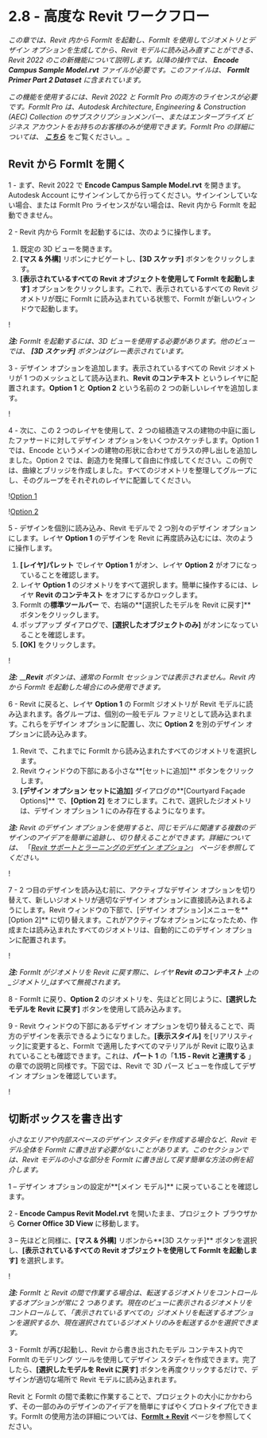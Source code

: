 # 2.8 - 高度な Revit ワークフロー

_この章では、Revit 内から FormIt を起動し、FormIt を使用してジオメトリとデザイン オプションを生成してから、Revit モデルに読み込み直すことができる、Revit 2022 のこの新機能について説明します。以降の操作では、_ _**Encode Campus Sample Model.rvt**_ _ファイルが必要です。このファイルは、_ _**FormIt Primer Part 2 Dataset** に含まれています。_

_この機能を使用するには、Revit 2022 と FormIt Pro の両方のライセンスが必要です。FormIt Pro は、Autodesk Architecture, Engineering & Construction (AEC) Collection のサブスクリプションメンバー、またはエンタープライズ ビジネス アカウントをお持ちのお客様のみが使用できます。FormIt Pro の詳細については、_ [_**こちら**_](https://formit.autodesk.com/#pro-callout) をご覧ください_。_

## Revit から FormIt を開く

1 - まず、Revit 2022 で **Encode Campus Sample Model.rvt** を開きます。Autodesk Account にサインインしてから行ってください。サインインしていない場合、または FormIt Pro ライセンスがない場合は、Revit 内から FormIt を起動できません。

2 - Revit 内から FormIt を起動するには、次のように操作します。

1. 既定の 3D ビューを開きます。
2. **[マス & 外構]** リボンにナビゲートし、**[3D スケッチ]** ボタンをクリックします。
3. **[表示されているすべての Revit オブジェクトを使用して FormIt を起動します]** オプションをクリックします。これで、表示されているすべての Revit ジオメトリが既に FormIt に読み込まれている状態で、FormIt が新しいウィンドウで起動します。

\![](<../../.gitbook/assets/0 (22).png>)

_**注:**_ _FormIt を起動するには、3D ビューを使用する必要があります。他のビューでは、_ _**[3D スケッチ]**_ _ボタンはグレー表示されています。_

3 - デザイン オプションを追加します。表示されているすべての Revit ジオメトリが 1 つのメッシュとして読み込まれ、**Revit のコンテキスト** というレイヤに配置されます。**Option 1** と **Option 2** という名前の 2 つの新しいレイヤを追加します。

\![](<../../.gitbook/assets/1 (23) (1).png>)

4 - 次に、この 2 つのレイヤを使用して、2 つの組積造マスの建物の中庭に面したファサードに対してデザイン オプションをいくつかスケッチします。Option 1 では、Encode というメインの建物の形状に合わせてガラスの押し出しを追加しました。Option 2 では、創造力を発揮して自由に作成してください。この例では、曲線とブリッジを作成しました。すべてのジオメトリを整理してグループにし、そのグループをそれぞれのレイヤに配置してください。

\![Option 1](<../../.gitbook/assets/2 (23) (1).png>)

\![Option 2](<../../.gitbook/assets/3 (20) (1).png>)

5 - デザインを個別に読み込み、Revit モデルで 2 つ別々のデザイン オプションにします。レイヤ **Option 1** のデザインを Revit に再度読み込むには、次のように操作します。

1. **[レイヤ]パレット** でレイヤ **Option 1** がオン、レイヤ **Option 2** がオフになっていることを確認します。
2. レイヤ **Option 1** のジオメトリをすべて選択します。簡単に操作するには、レイヤ **Revit のコンテキスト** をオフにするかロックします。
3. FormIt の**標準ツールバー** で、右端の**[選択したモデルを Revit に戻す]** ボタンをクリックします。
4. ポップアップ ダイアログで、**[選択したオブジェクトのみ]** がオンになっていることを確認します。
5. **[OK]** をクリックします。

\![](<../../.gitbook/assets/4 (19) (1).png>)

_**注:**_ ___**Revit**_ _ボタンは、通常の FormIt セッションでは表示されません。Revit 内から FormIt を起動した場合にのみ使用できます。_

6 - Revit に戻ると、レイヤ **Option 1** の FormIt ジオメトリが Revit モデルに読み込まれます。各グループは、個別の一般モデル ファミリとして読み込まれます。これらをデザイン オプションに配置し、次に **Option 2** を別のデザイン オプションに読み込みます。

1. Revit で、これまでに FormIt から読み込まれたすべてのジオメトリを選択します。
2. Revit ウィンドウの下部にある小さな**[セットに追加]** ボタンをクリックします。
3. **[デザイン オプション セットに追加]** ダイアログの**[Courtyard Façade Options]** で、**[Option 2]** をオフにします。これで、選択したジオメトリは、デザイン オプション 1 にのみ存在するようになります。

_**注:**_ _Revit のデザイン オプションを使用すると、同じモデルに関連する複数のデザインのアイデアを簡単に追跡し、切り替えることができます。詳細については、_ 「[_Revit サポートとラーニングのデザイン オプション_](https://knowledge.autodesk.com/support/revit-products/learn-explore/caas/CloudHelp/cloudhelp/2021/ENU/Revit-Model/files/GUID-D48B1E7E-BC34-414E-85BD-790F199BB2C0-htm.html)」 _ページを参照してください。_

\![](<../../.gitbook/assets/5 (18).png>)

7 - 2 つ目のデザインを読み込む前に、アクティブなデザイン オプションを切り替えて、新しいジオメトリが適切なデザイン オプションに直接読み込まれるようにします。Revit ウィンドウの下部で、[デザイン オプション]メニューを**[Option 2]** に切り替えます。これがアクティブなオプションになったため、作成または読み込まれたすべてのジオメトリは、自動的にこのデザイン オプションに配置されます。

\![](<../../.gitbook/assets/6 (15).png>)

_**注:**_ _FormIt がジオメトリを Revit に戻す際に、レイヤ _**Revit のコンテキスト**_ 上の_ジオメトリ_はすべて無視されます。_

8 - FormIt に戻り、**Option 2** のジオメトリを、先ほどと同じように、**[選択したモデルを Revit に戻す]** ボタンを使用して読み込みます。

9 - Revit ウィンドウの下部にあるデザイン オプションを切り替えることで、両方のデザインを表示できるようになりました。**[表示スタイル]** を[リアリスティック]に変更すると、FormIt で適用したすべてのマテリアルが Revit に取り込まれていることも確認できます。これは、**パート 1** の「**1.15 - Revit と連携する** 」の章での説明と同様です。下図では、Revit で 3D パース ビューを作成してデザイン オプションを確認しています。

\![](<../../.gitbook/assets/7 (10).png>)

## 切断ボックスを書き出す

_小さなエリアや内部スペースのデザイン スタディを作成する場合など、Revit モデル全体を FormIt に書き出す必要がないことがあります。このセクションでは、Revit モデルの小さな部分を FormIt に書き出して戻す簡単な方法の例を紹介します。_

1 – デザイン オプションの設定が**[メイン モデル]** に戻っていることを確認します。

2 - **Encode Campus Revit Model.rvt** を開いたまま、プロジェクト ブラウザから **Corner Office 3D View** に移動します。

3 – 先ほどと同様に、**[マス & 外構]** リボンから**[3D スケッチ]** ボタンを選択し、**[表示されているすべての Revit オブジェクトを使用して FormIt を起動します]** を選択します。

\![](<../../.gitbook/assets/8 (10) (1).png>)

_**注:**_ _FormIt と Revit の間で作業する場合は、転送するジオメトリをコントロールするオプションが常に 2 つあります。現在のビューに表示されるジオメトリをコントロールして、「表示されているすべての」ジオメトリを転送するオプションを選択するか、現在選択されているジオメトリのみを転送するかを選択できます。_

3 - FormIt が再び起動し、Revit から書き出されたモデル コンテキスト内で FormIt のモデリング ツールを使用してデザイン スタディを作成できます。完了したら、**[選択したモデルを Revit に戻す]** ボタンを再度クリックするだけで、デザインが適切な場所で Revit モデルに読み込まれます。

Revit と FormIt の間で柔軟に作業することで、プロジェクトの大小にかかわらず、その一部のみのデザインのアイデアを簡単にすばやくプロトタイプ化できます。FormIt の使用方法の詳細については、[**FormIt + Revit**](https://formit.autodesk.com/page/formit-revit#:\~:text=FormIt%20Groups%20become%20Revit%20Mass,using%20Revit%202018%20and%20newer.) ページを参照してください。
